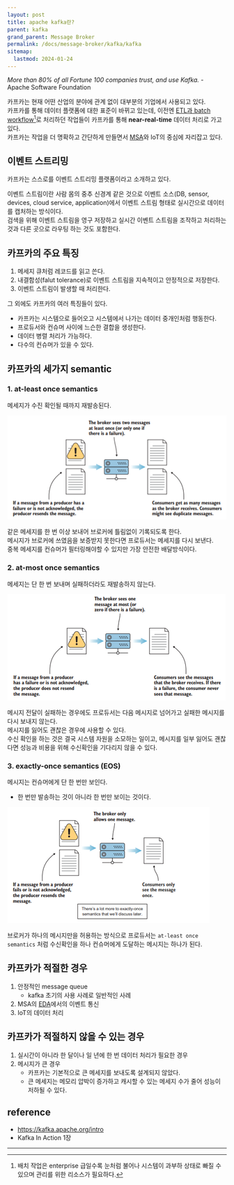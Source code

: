 ```yaml
---
layout: post
title: apache kafka란?
parent: kafka
grand_parent: Message Broker
permalink: /docs/message-broker/kafka/kafka
sitemap:
  lastmod: 2024-01-24
---
```


*More than 80% of all Fortune 100 companies trust, and use Kafka.* - Apache Software Foundation

카프카는 현재 어떤 산업의 분야에 관계 없이 대부분의 기업에서 사용되고 있다.  
카프카를 통해 데이터 플랫폼에 대한 표준이 바뀌고 있는데, 이전엔 <u>ETL과 batch workflow</u>[^1]로 처리하던 작업들이 카프카를 통해 **near-real-time** 데이터 처리로 가고 있다.  
카프카는 작업을 더 명확하고 간단하게 만들면서 [MSA](/docs/design/msa)와 IoT의 중심에 자리잡고 있다.

## 이벤트 스트리밍

카프카는 스스로를 이벤트 스트리밍 플랫폼이라고 소개하고 있다.  

이벤트 스트림이란 사람 몸의 중추 신경계 같은 것으로 이벤트 소스(DB, sensor, devices, cloud service, application)에서 이벤트 스트림 형태로 실시간으로 데이터를 캡처하는 방식이다.  
검색을 위해 이벤트 스트림을 영구 저장하고 실시간 이벤트 스트림을 조작하고 처리하는 것과 다른 곳으로 라우팅 하는 것도 포함한다.

## 카프카의 주요 특징

1. 메세지 큐처럼 레코드를 읽고 쓴다.
2. 내결함성(falut tolerance)로 이벤트 스트림을 지속적이고 안정적으로 저장한다.
3. 이벤트 스트림이 발생할 때 처리한다.

그 외에도 카프카의 여러 특징들이 있다.
- 카프카는 시스템으로 들어오고 시스템에서 나가는 데이터 중개인처럼 행동한다.  
- 프로듀서와 컨슈머 사이에 느슨한 결합을 생성한다.
- 데이터 병렬 처리가 가능하다.
- 다수의 컨슈머가 있을 수 있다.

## 카프카의 세가지 semantic

### 1. at-least once semantics

메세지가 수진 확인될 때까지 재발송된다.

![at-leat](at-leat.png)

같은 메세지를 한 번 이상 보내어 브로커에 틀림없이 기록되도록 한다.  
메시지가 브로커에 쓰였음을 보증받지 못한다면 프로듀서는 메세지를 다시 보낸다.  
중복 메세지를 컨슈머가 필터링해야할 수 있지만 가장 안전한 배달방식이다.


### 2. at-most once semantics

메세지는 단 한 번 보내며 실패하더라도 재발송하지 않는다.

![at-most](at-most.png)

메시지 전달이 실패하는 경우에도 프로듀서는 다음 메시지로 넘어가고 실패한 메시지를 다시 보내지 않는다.  
메시지를 잃어도 괜찮은 경우에 사용할 수 있다.  
수신 확인을 하는 것은 결국 시스템 자원을 소모하는 일이고, 메시지를 일부 잃어도 괜찮다면 성능과 비용을 위해 수신확인을 기다리지 않을 수 있다.


### 3. exactly-once semantics (EOS)

메시지는 컨슈머에게 단 한 번만 보인다.
- 한 번만 발송하는 것이 아니라 한 번만 보이는 것이다.

![exactly-once](exactly-once.png)

브로커가 하나의 메시지만을 허용하는 방식으로 프로듀서는 `at-least once semantics` 처럼 수신확인을 하나 컨슈머에게 도달하는 메시지는 하나가 된다.


## 카프카가 적절한 경우

1. 안정적인 message queue
   - kafka 초기의 사용 사례로 일반적인 사례
2. MSA의 [EDA](/docs/design/eda)에서의 이벤트 통신
3. IoT의 데이터 처리

## 카프카가 적절하지 않을 수 있는 경우

1. 실시간이 아니라 한 달이나 일 년에 한 번 데이터 처리가 필요한 경우
2. 메시지가 큰 경우
   - 카프카는 기본적으로 큰 메세지를 보내도록 설계되지 않았다.
   - 큰 메세지는 메모리 압박이 증가하고 캐시할 수 있는 메세지 수가 줄어 성능이 저하될 수 있다.


## reference

- https://kafka.apache.org/intro
- Kafka In Action 1장

---

[^1]: 배치 작업은 enterprise 급일수록 눈처럼 불어나 시스템이 과부하 상태로 빠질 수 있으며 관리를 위한 리소스가 필요하다.